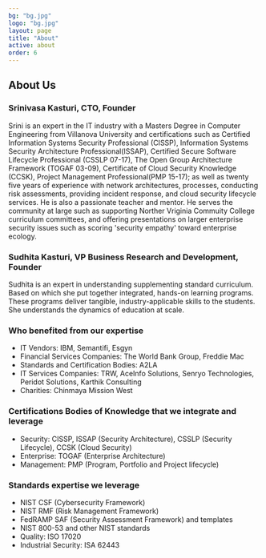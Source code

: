 ```yaml
---
bg: "bg.jpg"
logo: "bg.jpg"
layout: page
title: "About"
active: about
order: 6
---
```


## About Us
### Srinivasa Kasturi, CTO, Founder
Srini is an expert in the IT industry with a Masters Degree in Computer Engineering from Villanova University and certifications such as Certified Information Systems Security Professional (CISSP), Information Systems Security Architecture Professional(ISSAP), Certified Secure Software Lifecycle Professional (CSSLP 07-17), The Open Group Architecture Framework (TOGAF 03-09), Certificate of Cloud Security Knowledge (CCSK), Project Management Professional(PMP 15-17); as well as twenty five years of experience with network architectures, processes, conducting risk assessments, providing incident response, and cloud security lifecycle services. He is also a passionate teacher and mentor. He serves the community at large such as supporting Norther Vriginia Commuity College curriculum committees, and offering presentations on larger enterprise security issues such as scoring 'security empathy' toward enterprise ecology.

### Sudhita Kasturi, VP Business Research and Development, Founder
Sudhita is an expert in understanding supplementing standard curriculum. Based on which she put together integrated, hands-on learning programs. These programs deliver tangible, industry-applicable skills to the students. She understands the dynamics of education at scale.

### Who benefited from our expertise
* IT Vendors: IBM, Semantifi, Esgyn
* Financial Services Companies: The World Bank Group, Freddie Mac
* Standards and Certification Bodies: A2LA
* IT Services Companies: TRW, AceInfo Solutions, Senryo Technologies, Peridot Solutions, Karthik Consulting
* Charities: Chinmaya Mission West

### Certifications Bodies of Knowledge that we integrate and leverage
* Security: CISSP, ISSAP (Security Architecture), CSSLP (Security Lifecycle), CCSK (Cloud Security)
* Enterprise: TOGAF (Enterprise Architecture)
* Management: PMP (Program, Portfolio and Project lifecycle)

### Standards expertise we leverage
* NIST CSF (Cybersecurity Framework)
* NIST RMF (Risk Management Framework)
* FedRAMP SAF (Security Assessment Framework) and templates
* NIST 800-53 and other NIST standards
* Quality: ISO 17020
* Industrial Security: ISA 62443
